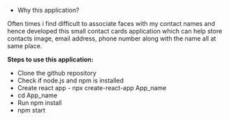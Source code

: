 * Why this application?

Often times i find difficult to associate faces with my contact names and hence developed this small contact cards application which can help store contacts image, email address, phone number along with the name all at same place.

**Steps to use this application:**
* Clone the github repository
* Check if node.js and npm is installed
* Create react app - npx create-react-app App_name
* cd App_name
* Run npm install
* npm start

